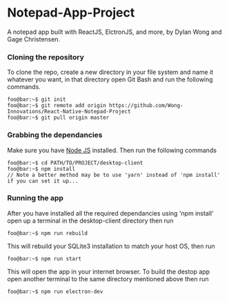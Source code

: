 # Notepad-App-Project
A notepad app built with ReactJS, ElctronJS, and more, by Dylan Wong and Gage Christensen.

<!-- ### Setting up your development environment

To setup React Native on Windows, follow the steps listed on [this blog](https://shift.infinite.red/getting-started-with-react-native-development-on-windows-90d85a72ae65 "React Native Setup for Windows"), otherwise find a tutorial for your OS. -->

### Cloning the repository

To clone the repo, create a new directory in your file system and name it whatever you want, in that directory open Git Bash and run the following commands.
```console
foo@bar:~$ git init
foo@bar:~$ git remote add origin https://github.com/Wong-Innovations/React-Native-Notepad-Project
foo@bar:~$ git pull origin master
```

### Grabbing the dependancies

Make sure you have [Node JS](https://nodejs.org/en/ "") installed. Then run the following commands
```console
foo@bar:~$ cd PATH/TO/PROJECT/desktop-client
foo@bar:~$ npm install
// Note a better method may be to use 'yarn' instead of 'npm install' if you can set it up...
```

### Running the app

After you have installed all the required dependancies using 'npm install' open up a terminal in the desktop-client directory then run
```console
foo@bar:~$ npm run rebuild
```

This will rebuild your SQLite3 installation to match your host OS, then run
```console
foo@bar:~$ npm run start
```
This will open the app in your internet browser. To build the destop app open another terminal to the same directory mentioned above then run
```console
foo@bar:~$ npm run electron-dev
```